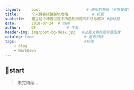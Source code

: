 ```yaml
---
layout:     post   				     # 使用的布局（不需要改）
title:      个人博客搭建踩坑攻略           # 标题 
subtitle:   建立这个博客过程中所遇到问题的汇总与解决 #副标题
date:       2018-07-24	# 时间
author:     DF 				# 作者
header-img: img/post-bg-desk.jpg   #这篇文章标题背景图片
catalog: true 						# 是否归档
tags:								#标签
    - Blog
    - MarkDown
---
```


## start
> 未完待续...